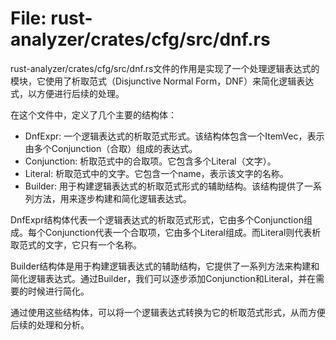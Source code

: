 # File: rust-analyzer/crates/cfg/src/dnf.rs

rust-analyzer/crates/cfg/src/dnf.rs文件的作用是实现了一个处理逻辑表达式的模块，它使用了析取范式（Disjunctive Normal Form，DNF）来简化逻辑表达式，以方便进行后续的处理。

在这个文件中，定义了几个主要的结构体：

- DnfExpr: 一个逻辑表达式的析取范式形式。该结构体包含一个ItemVec，表示由多个Conjunction（合取）组成的表达式。
- Conjunction: 析取范式中的合取项。它包含多个Literal（文字）。
- Literal: 析取范式中的文字。它包含一个name，表示该文字的名称。
- Builder: 用于构建逻辑表达式的析取范式形式的辅助结构。该结构提供了一系列方法，用来逐步构建和简化逻辑表达式。

DnfExpr结构体代表一个逻辑表达式的析取范式形式，它由多个Conjunction组成。每个Conjunction代表一个合取项，它由多个Literal组成。而Literal则代表析取范式的文字，它只有一个名称。

Builder结构体是用于构建逻辑表达式的辅助结构，它提供了一系列方法来构建和简化逻辑表达式。通过Builder，我们可以逐步添加Conjunction和Literal，并在需要的时候进行简化。

通过使用这些结构体，可以将一个逻辑表达式转换为它的析取范式形式，从而方便后续的处理和分析。

